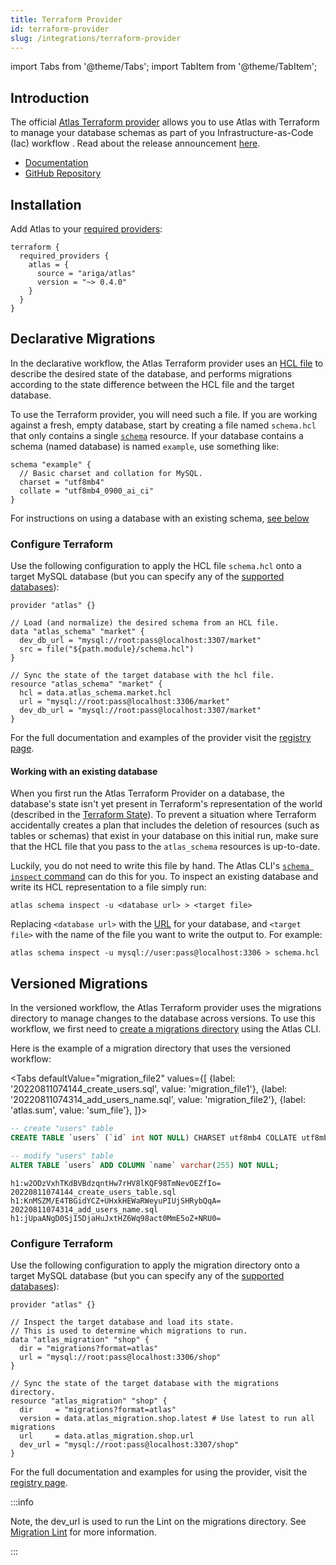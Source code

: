 ```yaml
---
title: Terraform Provider
id: terraform-provider
slug: /integrations/terraform-provider
---
```


import Tabs from '@theme/Tabs';
import TabItem from '@theme/TabItem';

## Introduction

The official [Atlas Terraform provider](https://registry.terraform.io/providers/ariga/atlas/latest)
allows you to use Atlas with Terraform to manage your database schemas as part of you Infrastructure-as-Code (Iac)
workflow . Read about the release announcement [here](https://atlasgo.io/blog/2022/05/04/announcing-terraform-provider).
* [Documentation](https://registry.terraform.io/providers/ariga/atlas/latest/docs)
* [GitHub Repository](https://github.com/ariga/terraform-provider-atlas)

## Installation
Add Atlas to your [required providers](https://www.terraform.io/language/providers/requirements#requiring-providers):
```hcl
terraform {
  required_providers {
    atlas = {
      source = "ariga/atlas"
      version = "~> 0.4.0"
    }
  }
}
```

## Declarative Migrations

In the declarative workflow, the Atlas Terraform provider uses an [HCL file](/atlas-schema/sql.mdx) to describe the
desired state of the database, and performs migrations according to the state difference
between the HCL file and the target database.

To use the Terraform provider, you will need such a file. If you are working against a fresh,
empty database, start by creating a file named `schema.hcl` that only contains a single [`schema`](/atlas-schema/sql.mdx#schema)
resource. If your database contains a schema (named database) is named `example`, use something like:

```hcl
schema "example" {
  // Basic charset and collation for MySQL.
  charset = "utf8mb4"
  collate = "utf8mb4_0900_ai_ci"
}
```

For instructions on using a database with an existing schema, [see below](#working-with-an-existing-database)

### Configure Terraform

Use the following configuration to apply the HCL file `schema.hcl` onto a target MySQL
database (but you can specify any of the [supported databases](https://github.com/ariga/atlas#supported-databases)):

```hcl title="main.tf"
provider "atlas" {}

// Load (and normalize) the desired schema from an HCL file.
data "atlas_schema" "market" {
  dev_db_url = "mysql://root:pass@localhost:3307/market"
  src = file("${path.module}/schema.hcl")
}

// Sync the state of the target database with the hcl file.
resource "atlas_schema" "market" {
  hcl = data.atlas_schema.market.hcl
  url = "mysql://root:pass@localhost:3306/market"
  dev_db_url = "mysql://root:pass@localhost:3307/market"
}
```

For the full documentation and examples of the provider visit the [registry page](https://registry.terraform.io/providers/ariga/atlas/latest/docs).

#### Working with an existing database

When you first run the Atlas Terraform Provider on a database, the database's state isn't yet present
in Terraform's representation of the world (described in the [Terraform State](https://www.terraform.io/language/state)).
To prevent a situation where Terraform accidentally creates a plan that includes the deletion of resources (such as tables or
schemas) that exist in your database on this initial run, make sure that the HCL file that you pass to the `atlas_schema`
resources is up-to-date.

Luckily, you do not need to write this file by hand. The Atlas CLI's [`schema inspect` command](https://atlasgo.io/cli-reference#atlas-schema-inspect)
can do this for you. To inspect an existing database and write its HCL representation to a file simply run:
```
atlas schema inspect -u <database url> > <target file>
```
Replacing `<database url>` with the [URL](/concepts/url) for your database, and `<target file>`
with the name of the file you want to write the output to. For example:
```
atlas schema inspect -u mysql://user:pass@localhost:3306 > schema.hcl
```

## Versioned Migrations

In the versioned workflow, the Atlas Terraform provider uses the migrations directory to manage changes to the
database across versions. To use this workflow, we first need to [create a migrations directory](/versioned/new.mdx) using the Atlas CLI.

Here is the example of a migration directory that uses the versioned workflow:

<Tabs
defaultValue="migration_file2"
values={[
{label: '20220811074144_create_users.sql', value: 'migration_file1'},
{label: '20220811074314_add_users_name.sql', value: 'migration_file2'},
{label: 'atlas.sum', value: 'sum_file'},
]}>
<TabItem value="migration_file1">

```sql
-- create "users" table
CREATE TABLE `users` (`id` int NOT NULL) CHARSET utf8mb4 COLLATE utf8mb4_0900_ai_ci;
```

</TabItem>
<TabItem value="migration_file2">

```sql
-- modify "users" table
ALTER TABLE `users` ADD COLUMN `name` varchar(255) NOT NULL;
```

</TabItem>
<TabItem value="sum_file">

```text
h1:w2ODzVxhTKdBVBdzqntHw7rHV8lKQF98TmNevOEZfIo=
20220811074144_create_users_table.sql h1:KnMSZM/E4TBGidYCZ+UHxkHEWaRWeyuPIUjSHRybQqA=
20220811074314_add_users_name.sql h1:jUpaANgD0SjI5DjaHuJxtHZ6Wq98act0MmE5oZ+NRU0=
```

</TabItem>
</Tabs>

### Configure Terraform

Use the following configuration to apply the migration directory onto a target MySQL
database (but you can specify any of the [supported databases](https://github.com/ariga/atlas#supported-databases)):

```hcl title="main.tf"
provider "atlas" {}

// Inspect the target database and load its state.
// This is used to determine which migrations to run.
data "atlas_migration" "shop" {
  dir = "migrations?format=atlas"
  url = "mysql://root:pass@localhost:3306/shop"
}

// Sync the state of the target database with the migrations directory.
resource "atlas_migration" "shop" {
  dir     = "migrations?format=atlas"
  version = data.atlas_migration.shop.latest # Use latest to run all migrations
  url     = data.atlas_migration.shop.url
  dev_url = "mysql://root:pass@localhost:3307/shop"
}
```

For the full documentation and examples for using the provider, visit the [registry page](https://registry.terraform.io/providers/ariga/atlas/latest/docs).

:::info

Note, the dev_url is used to run the Lint on the migrations directory. See [Migration Lint](/versioned/lint.mdx) for more information.

:::